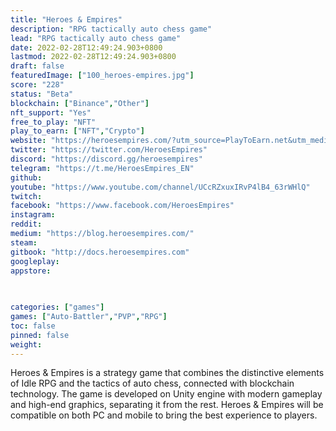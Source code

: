 ```yaml
---
title: "Heroes & Empires"
description: "RPG tactically auto chess game"
lead: "RPG tactically auto chess game"
date: 2022-02-28T12:49:24.903+0800
lastmod: 2022-02-28T12:49:24.903+0800
draft: false
featuredImage: ["100_heroes-empires.jpg"]
score: "228"
status: "Beta"
blockchain: ["Binance","Other"]
nft_support: "Yes"
free_to_play: "NFT"
play_to_earn: ["NFT","Crypto"]
website: "https://heroesempires.com/?utm_source=PlayToEarn.net&utm_medium=organic&utm_campaign=gamepage"
twitter: "https://twitter.com/HeroesEmpires"
discord: "https://discord.gg/heroesempires"
telegram: "https://t.me/HeroesEmpires_EN"
github: 
youtube: "https://www.youtube.com/channel/UCcRZxuxIRvP4lB4_63rWHlQ"
twitch: 
facebook: "https://www.facebook.com/HeroesEmpires"
instagram: 
reddit: 
medium: "https://blog.heroesempires.com/"
steam: 
gitbook: "http://docs.heroesempires.com"
googleplay: 
appstore: 

  
    
categories: ["games"]
games: ["Auto-Battler","PVP","RPG"]
toc: false
pinned: false
weight: 
---
```

Heroes &amp; Empires is a strategy game that combines the distinctive elements of Idle RPG and the tactics of auto chess, connected with blockchain technology. The game is developed on Unity engine with modern gameplay and high-end graphics, separating it from the rest. Heroes &amp; Empires will be compatible on both PC and mobile to bring the best experience to players.